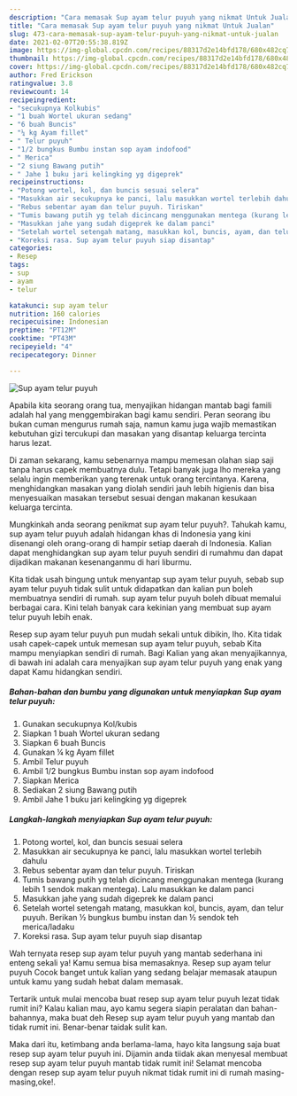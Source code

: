 ```yaml
---
description: "Cara memasak Sup ayam telur puyuh yang nikmat Untuk Jualan"
title: "Cara memasak Sup ayam telur puyuh yang nikmat Untuk Jualan"
slug: 473-cara-memasak-sup-ayam-telur-puyuh-yang-nikmat-untuk-jualan
date: 2021-02-07T20:55:38.819Z
image: https://img-global.cpcdn.com/recipes/88317d2e14bfd178/680x482cq70/sup-ayam-telur-puyuh-foto-resep-utama.jpg
thumbnail: https://img-global.cpcdn.com/recipes/88317d2e14bfd178/680x482cq70/sup-ayam-telur-puyuh-foto-resep-utama.jpg
cover: https://img-global.cpcdn.com/recipes/88317d2e14bfd178/680x482cq70/sup-ayam-telur-puyuh-foto-resep-utama.jpg
author: Fred Erickson
ratingvalue: 3.8
reviewcount: 14
recipeingredient:
- "secukupnya Kolkubis"
- "1 buah Wortel ukuran sedang"
- "6 buah Buncis"
- "¼ kg Ayam fillet"
- " Telur puyuh"
- "1/2 bungkus Bumbu instan sop ayam indofood"
- " Merica"
- "2 siung Bawang putih"
- " Jahe 1 buku jari kelingking yg digeprek"
recipeinstructions:
- "Potong wortel, kol, dan buncis sesuai selera"
- "Masukkan air secukupnya ke panci, lalu masukkan wortel terlebih dahulu"
- "Rebus sebentar ayam dan telur puyuh. Tiriskan"
- "Tumis bawang putih yg telah dicincang menggunakan mentega (kurang lebih 1 sendok makan mentega). Lalu masukkan ke dalam panci"
- "Masukkan jahe yang sudah digeprek ke dalam panci"
- "Setelah wortel setengah matang, masukkan kol, buncis, ayam, dan telur puyuh. Berikan ½ bungkus bumbu instan dan ½ sendok teh merica/ladaku"
- "Koreksi rasa. Sup ayam telur puyuh siap disantap"
categories:
- Resep
tags:
- sup
- ayam
- telur

katakunci: sup ayam telur 
nutrition: 160 calories
recipecuisine: Indonesian
preptime: "PT12M"
cooktime: "PT43M"
recipeyield: "4"
recipecategory: Dinner

---
```



![Sup ayam telur puyuh](https://img-global.cpcdn.com/recipes/88317d2e14bfd178/680x482cq70/sup-ayam-telur-puyuh-foto-resep-utama.jpg)

Apabila kita seorang orang tua, menyajikan hidangan mantab bagi famili adalah hal yang menggembirakan bagi kamu sendiri. Peran seorang ibu bukan cuman mengurus rumah saja, namun kamu juga wajib memastikan kebutuhan gizi tercukupi dan masakan yang disantap keluarga tercinta harus lezat.

Di zaman  sekarang, kamu sebenarnya mampu memesan olahan siap saji tanpa harus capek membuatnya dulu. Tetapi banyak juga lho mereka yang selalu ingin memberikan yang terenak untuk orang tercintanya. Karena, menghidangkan masakan yang diolah sendiri jauh lebih higienis dan bisa menyesuaikan masakan tersebut sesuai dengan makanan kesukaan keluarga tercinta. 



Mungkinkah anda seorang penikmat sup ayam telur puyuh?. Tahukah kamu, sup ayam telur puyuh adalah hidangan khas di Indonesia yang kini disenangi oleh orang-orang di hampir setiap daerah di Indonesia. Kalian dapat menghidangkan sup ayam telur puyuh sendiri di rumahmu dan dapat dijadikan makanan kesenanganmu di hari liburmu.

Kita tidak usah bingung untuk menyantap sup ayam telur puyuh, sebab sup ayam telur puyuh tidak sulit untuk didapatkan dan kalian pun boleh membuatnya sendiri di rumah. sup ayam telur puyuh boleh dibuat memalui berbagai cara. Kini telah banyak cara kekinian yang membuat sup ayam telur puyuh lebih enak.

Resep sup ayam telur puyuh pun mudah sekali untuk dibikin, lho. Kita tidak usah capek-capek untuk memesan sup ayam telur puyuh, sebab Kita mampu menyiapkan sendiri di rumah. Bagi Kalian yang akan menyajikannya, di bawah ini adalah cara menyajikan sup ayam telur puyuh yang enak yang dapat Kamu hidangkan sendiri.

<!--inarticleads1-->

##### Bahan-bahan dan bumbu yang digunakan untuk menyiapkan Sup ayam telur puyuh:

1. Gunakan secukupnya Kol/kubis
1. Siapkan 1 buah Wortel ukuran sedang
1. Siapkan 6 buah Buncis
1. Gunakan ¼ kg Ayam fillet
1. Ambil  Telur puyuh
1. Ambil 1/2 bungkus Bumbu instan sop ayam indofood
1. Siapkan  Merica
1. Sediakan 2 siung Bawang putih
1. Ambil  Jahe 1 buku jari kelingking yg digeprek




<!--inarticleads2-->

##### Langkah-langkah menyiapkan Sup ayam telur puyuh:

1. Potong wortel, kol, dan buncis sesuai selera
1. Masukkan air secukupnya ke panci, lalu masukkan wortel terlebih dahulu
1. Rebus sebentar ayam dan telur puyuh. Tiriskan
1. Tumis bawang putih yg telah dicincang menggunakan mentega (kurang lebih 1 sendok makan mentega). Lalu masukkan ke dalam panci
1. Masukkan jahe yang sudah digeprek ke dalam panci
1. Setelah wortel setengah matang, masukkan kol, buncis, ayam, dan telur puyuh. Berikan ½ bungkus bumbu instan dan ½ sendok teh merica/ladaku
1. Koreksi rasa. Sup ayam telur puyuh siap disantap




Wah ternyata resep sup ayam telur puyuh yang mantab sederhana ini enteng sekali ya! Kamu semua bisa memasaknya. Resep sup ayam telur puyuh Cocok banget untuk kalian yang sedang belajar memasak ataupun untuk kamu yang sudah hebat dalam memasak.

Tertarik untuk mulai mencoba buat resep sup ayam telur puyuh lezat tidak rumit ini? Kalau kalian mau, ayo kamu segera siapin peralatan dan bahan-bahannya, maka buat deh Resep sup ayam telur puyuh yang mantab dan tidak rumit ini. Benar-benar taidak sulit kan. 

Maka dari itu, ketimbang anda berlama-lama, hayo kita langsung saja buat resep sup ayam telur puyuh ini. Dijamin anda tiidak akan menyesal membuat resep sup ayam telur puyuh mantab tidak rumit ini! Selamat mencoba dengan resep sup ayam telur puyuh nikmat tidak rumit ini di rumah masing-masing,oke!.

